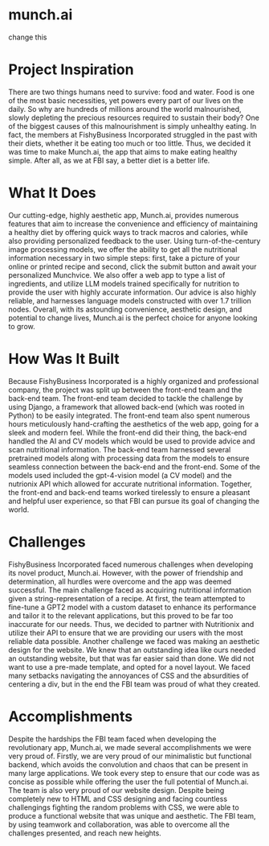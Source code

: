 # munch.ai
change this

# Project Inspiration
There are two things humans need to survive: food and water. Food is one of the most basic necessities, yet powers every part of our lives on the daily. So why are hundreds of millions around the world malnourished, slowly depleting the precious resources required to sustain their body? One of the biggest causes of this malnourishment is simply unhealthy eating. In fact, the members at FishyBusiness Incorporated struggled in the past with their diets, whether it be eating too much or too little. Thus, we decided it was time to make Munch.ai, the app that aims to make eating healthy simple. After all, as we at FBI say, a better diet is a better life.

# What It Does
Our cutting-edge, highly aesthetic app, Munch.ai, provides numerous features that aim to increase the convenience and efficiency of maintaining a healthy diet by offering quick ways to track macros and calories, while also providing personalized feedback to the user. Using turn-of-the-century image processing models, we offer the ability to get all the nutritional information necessary in two simple steps: first, take a picture of your online or printed recipe and second, click the submit button and await your personalized Munchvice. We also offer a web app to type a list of ingredients, and utilize LLM models trained specifically for nutrition to provide the user with highly accurate information. Our advice is also highly reliable, and harnesses language models constructed with over 1.7 trillion nodes. Overall, with its astounding convenience, aesthetic design, and potential to change lives, Munch.ai is the perfect choice for anyone looking to grow.

# How Was It Built
Because FishyBusiness Incorporated is a highly organized and professional company, the project was split up between the front-end team and the back-end team. The front-end team decided to tackle the challenge by using Django, a framework that allowed back-end (which was rooted in Python) to be easily integrated. The front-end team also spent numerous hours meticulously hand-crafting the aesthetics of the web app, going for a sleek and modern feel. While the front-end did their thing, the back-end handled the AI and CV models which would be used to provide advice and scan nutritional information. The back-end team harnessed several pretrained models along with processing data from the models to ensure seamless connection between the back-end and the front-end. Some of the models used included the gpt-4-vision model (a CV model) and the nutrionix API which allowed for accurate nutritional information. Together, the front-end and back-end teams worked tirelessly to ensure a pleasant and helpful user experience, so that FBI can pursue its goal of changing the world.

# Challenges
FishyBusiness Incorporated faced numerous challenges when developing its novel product, Munch.ai. However, with the power of friendship and determination, all hurdles were overcome and the app was deemed successful. The main challenge faced as acquiring nutritional information given a string-representation of a recipe. At first, the team attempted to fine-tune a GPT2 model with a custom dataset to enhance its performance and tailor it to the relevant applications, but this proved to be far too inaccurate for our needs. Thus, we decided to partner with Nutritionix and utilize their API to ensure that we are providing our users with the most reliable data possible. Another challenge we faced was making an aesthetic design for the website. We knew that an outstanding idea like ours needed an outstanding website, but that was far easier said than done. We did not want to use a pre-made template, and opted for a novel layout. We faced many setbacks navigating the annoyances of CSS and the absurdities of centering a div, but in the end the FBI team was proud of what they created. 

# Accomplishments
Despite the hardships the FBI team faced when developing the revolutionary app, Munch.ai, we made several accomplishments we were very proud of. Firstly, we are very proud of our minimalistic but functional backend, which avoids the convolution and chaos that can be present in many large applications. We took every step to ensure that our code was as concise as possible while offering the user the full potential of Munch.ai. The team is also very proud of our website design. Despite being completely new to HTML and CSS designing and facing countless challengings fighting the random problems with CSS, we were able to produce a functional website that was unique and aesthetic. The FBI team, by using teamwork and collaboration, was able to overcome all the challenges presented, and reach new heights.
